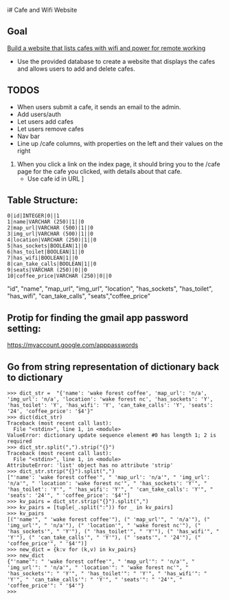i# Cafe and Wifi Website

## Goal

<u>Build a website that lists cafes with wifi and power for remote working</u>

* Use the provided database to create a website that displays the cafes and 
allows users to add and delete cafes.

## TODOS

- When users submit a cafe, it sends an email to the admin.
- Add users/auth
- Let users add cafes
- Let users remove cafes
- Nav bar
- Line up /cafe columns, with properties on the left and their values on the right

1. When you click a link on the index page, it should bring you to the /cafe page
for the cafe you clicked, with details about that cafe.
    * Use cafe id in URL
]
## Table Structure:

```
0|id|INTEGER|0||1
1|name|VARCHAR (250)|1||0
2|map_url|VARCHAR (500)|1||0
3|img_url|VARCHAR (500)|1||0
4|location|VARCHAR (250)|1||0
5|has_sockets|BOOLEAN|1||0
6|has_toilet|BOOLEAN|1||0
7|has_wifi|BOOLEAN|1||0
8|can_take_calls|BOOLEAN|1||0
9|seats|VARCHAR (250)|0||0
10|coffee_price|VARCHAR (250)|0||0
```
"id", "name", "map_url", "img_url", "location", "has_sockets", "has_toilet", "has_wifi", "can_take_calls", "seats","coffee_price" 

## Protip for finding the gmail app password setting:
https://myaccount.google.com/apppasswords

## Go from string representation of dictionary back to dictionary
```
>>> dict_str =  "{'name': 'wake forest coffee', 'map_url': 'n/a', 'img_url': 'n/a', 'location': 'wake forest nc', 'has_sockets': 'Y', 'has_toilet': 'Y', 'has_wifi': 'Y', 'can_take_calls': 'Y', 'seats': '24', 'coffee_price': '$4'}"
>>> dict(dict_str)
Traceback (most recent call last):
  File "<stdin>", line 1, in <module>
ValueError: dictionary update sequence element #0 has length 1; 2 is required
>>> dict_str.split(",").strip("{}")
Traceback (most recent call last):
  File "<stdin>", line 1, in <module>
AttributeError: 'list' object has no attribute 'strip'
>>> dict_str.strip("{}").split(",")
["'name': 'wake forest coffee'", " 'map_url': 'n/a'", " 'img_url': 'n/a'", " 'location': 'wake forest nc'", " 'has_sockets': 'Y'", " 'has_toilet': 'Y'", " 'has_wifi': 'Y'", " 'can_take_calls': 'Y'", " 'seats': '24'", " 'coffee_price': '$4'"]
>>> kv_pairs = dict_str.strip("{}").split(",")
>>> kv_pairs = [tuple(_.split(":")) for _ in kv_pairs]
>>> kv_pairs
[("'name'", " 'wake forest coffee'"), (" 'map_url'", " 'n/a'"), (" 'img_url'", " 'n/a'"), (" 'location'", " 'wake forest nc'"), (" 'has_sockets'", " 'Y'"), (" 'has_toilet'", " 'Y'"), (" 'has_wifi'", " 'Y'"), (" 'can_take_calls'", " 'Y'"), (" 'seats'", " '24'"), (" 'coffee_price'", " '$4'")]
>>> new_dict = {k:v for (k,v) in kv_pairs}
>>> new_dict
{"'name'": " 'wake forest coffee'", " 'map_url'": " 'n/a'", " 'img_url'": " 'n/a'", " 'location'": " 'wake forest nc'", " 'has_sockets'": " 'Y'", " 'has_toilet'": " 'Y'", " 'has_wifi'": " 'Y'", " 'can_take_calls'": " 'Y'", " 'seats'": " '24'", " 'coffee_price'": " '$4'"}
>>>
```
